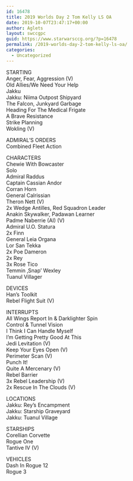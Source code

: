 ```yaml
---
id: 16478
title: 2019 Worlds Day 2 Tom Kelly LS OA
date: 2019-10-07T23:47:17+00:00
author: Aglets
layout: swccgpc
guid: https://www.starwarsccg.org/?p=16478
permalink: /2019-worlds-day-2-tom-kelly-ls-oa/
categories:
  - Uncategorized
---
```

STARTING  
Anger, Fear, Aggression (V)  
Old Allies/We Need Your Help  
Jakku  
Jakku: Niima Outpost Shipyard  
The Falcon, Junkyard Garbage  
Heading For The Medical Frigate  
A Brave Resistance  
Strike Planning  
Wokling (V)

ADMIRAL&#8217;S ORDERS  
Combined Fleet Action

CHARACTERS  
Chewie With Bowcaster  
Solo  
Admiral Raddus  
Captain Cassian Andor  
Corran Horn  
General Calrissian  
Theron Nett (V)  
2x Wedge Antilles, Red Squadron Leader  
Anakin Skywalker, Padawan Learner  
Padme Naberrie (AI) (V)  
Admiral U.O. Statura  
2x Finn  
General Leia Organa  
Lor San Tekka  
2x Poe Dameron  
2x Rey  
3x Rose Tico  
Temmin ‚Snap’ Wexley  
Tuanul Villager

DEVICES  
Han’s Toolkit  
Rebel Flight Suit (V)

INTERRUPTS  
All Wings Report In & Darklighter Spin  
Control & Tunnel Vision  
I Think I Can Handle Myself  
I’m Getting Pretty Good At This  
Jedi Levitation (V)  
Keep Your Eyes Open (V)  
Perimeter Scan (V)  
Punch It!  
Quite A Mercenary (V)  
Rebel Barrier  
3x Rebel Leadership (V)  
2x Rescue In The Clouds (V)

LOCATIONS  
Jakku: Rey’s Encampment  
Jakku: Starship Graveyard  
Jakku: Tuanul Village

STARSHIPS  
Corellian Corvette  
Rogue One  
Tantive IV (V)

VEHICLES  
Dash In Rogue 12  
Rogue 3